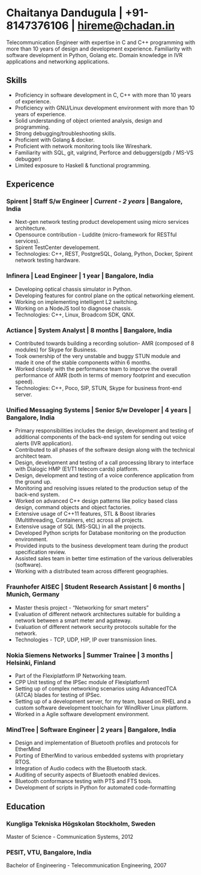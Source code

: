 # Chaitanya Dandugula | +91-8147376106 | hireme@chadan.in
Telecommunication Engineer with expertise in C and C++ programming with more than 10 years of design and development experience. 
Familiarity with software development in Python, Golang etc.
Domain knowledge in IVR applications and networking applications.

## Skills
* Proficiency in software development in C, C++ with more than 10 years of experience.
* Proficiency with GNU/Linux development environment with more than 10 years of experience.
* Solid understanding of object oriented analysis, design and programming.
* Strong debugging/troubleshooting skills.
* Proficient with Golang & docker.
* Proficient with network monitoring tools like Wireshark.
* Familiarity with SQL, git, valgrind, Perforce and debuggers(gdb / MS-VS debugger)
* Limited exposure to Haskell & functional programming.

## Expericence
### Spirent | Staff S/w Engineer | *Current - 2 years* | Bangalore, India
  * Next-gen network testing product developement using micro services architecture.
  * Opensource contribution - Luddite (micro-framework for RESTful services).
  * Spirent TestCenter developement.
  * Technologies: C++, REST, PostgreSQL, Golang, Python, Docker, Spirent network testing hardware.
### Infinera | Lead Engineer | 1 year | Bangalore, India
  * Developing optical chassis simulator in Python.
  * Developing features for control plane on the optical networking element.
  * Working on implementing intelligent L2 switching.
  * Working on a NodeJS tool to diagnose chassis.
  * Technologies: C++, Linux, Broadcom SDK, QNX.
### Actiance | System Analyst | 8 months | Bangalore, India
 * Contributed towards building a recording solution- AMR (composed of 8 modules) for Skype for Business.
 * Took ownership of the very unstable and buggy STUN module and made it one of the stable components within 6 months.
 * Worked closely with the performance team to imporve the overall performance of AMR (both in terms of memory footprint and execution speed).
 * Technologies: C++, Poco, SIP, STUN, Skype for business front-end server.
### Unified Messaging Systems | Senior S/w Developer | 4 years | Bangalore, India
 * Primary responsibilities includes the design, development and testing of additional components of the back-end system for sending out voice alerts (IVR application).
 * Contributed to all phases of the software design along with the technical architect team.
 * Design, development and testing of a call processing library to interface with Dialogic HMP (E1/T1 telecom cards) platform.
 * Design, development and testing of a voice conference application from the ground up.
 * Monitoring and resolving issues related to the production setup of the back-end system.
 * Worked on advanced C++ design patterns like policy based class design, command objects and object factories.
 * Extensive usage of C++11 features, STL & Boost libraries (Multithreading, Containers, etc) across all projects.
 * Extensive usage of SQL (MS-SQL) in all the projects.
 * Developed Python scripts for Database monitoring on the production environment.
 * Provided inputs to the business development team during the product specification review.
 * Assisted sales team in better time estimation of the various deliverables (software).
 * Working with a distributed team across different geographies.
### Fraunhofer AISEC | Student Research Assistant | 6 months | Munich, Germany
 * Master thesis project - “Networking for smart meters”
 * Evaluation of different network architectures suitable for building a network between a smart meter and agateway.
 * Evaluation of different network security protocols suitable for the network.
 * Technologies - TCP, UDP, HIP, IP over transmission lines.
### Nokia Siemens Networks | Summer Trainee | 3 months | Helsinki, Finland
 * Part of the Flexiplatform IP Networking team.
 * CPP Unit testing of the IPSec module of Flexiplatform1
 * Setting up of complex networking scenarios using AdvancedTCA (ATCA) blades for testing of IPSec.
 * Setting up of a development server, for my team, based on RHEL and a custom software development toolchain for WindRiver Linux platform.
 * Worked in a Agile software development environment.
### MindTree | Software Engineer | 2 years | Bangalore, India
 * Design and implementation of Bluetooth profiles and protocols for EtherMind
 * Porting of EtherMind to various embedded systems with proprietary RTOS.
 * Integration of Audio codecs with the Bluetooth stack.
 * Auditing of security aspects of Bluetooth enabled devices.
 * Bluetooth conformance testing with PTS and FTS tools.
 * Development of scripts in Python for automated code-formatting
## Education
### Kungliga Tekniska Högskolan Stockholm, Sweden
Master of Science - Communication Systems, 2012
### PESIT, VTU, Bangalore, India
Bachelor of Engineering - Telecommunication Engineering, 2007

